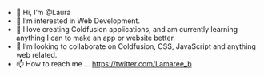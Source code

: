 - 👋 Hi, I’m @Laura
- 👀 I’m interested in Web Development.  
- 🌱 I love creating Coldfusion applications, and am currently learning anything I can to make an app or website better.
- 💞️ I’m looking to collaborate on Coldfusion, CSS, JavaScript and anything web related.
- 📫 How to reach me ... https://twitter.com/Lamaree_b

<!---
Lamareeb/Lamareeb is a ✨ special ✨ repository because its `README.md` (this file) appears on your GitHub profile.
You can click the Preview link to take a look at your changes.
--->
